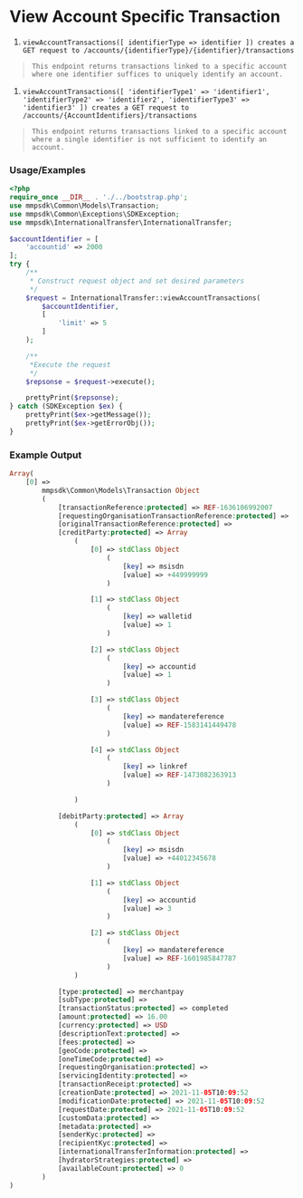 # View Account Specific Transaction

1. `viewAccountTransactions([ identifierType => identifier ]) creates a GET request to /accounts/{identifierType}/{identifier}/transactions`

> `This endpoint returns transactions linked to a specific account where one identifier suffices to uniquely identify an account.`

1. `viewAccountTransactions([ 'identifierType1' => 'identifier1', 'identifierType2' => 'identifier2', 'identifierType3' => 'identifier3' ]) creates a GET request to /accounts/{AccountIdentifiers}/transactions`

> `This endpoint returns transactions linked to a specific account where a single identifier is not sufficient to identify an account.`

### Usage/Examples

```php
<?php
require_once __DIR__ . './../bootstrap.php';
use mmpsdk\Common\Models\Transaction;
use mmpsdk\Common\Exceptions\SDKException;
use mmpsdk\InternationalTransfer\InternationalTransfer;

$accountIdentifier = [
    'accountid' => 2000
];
try {
    /**
     * Construct request object and set desired parameters
     */
    $request = InternationalTransfer::viewAccountTransactions(
        $accountIdentifier,
        [
            'limit' => 5
        ]
    );

    /**
     *Execute the request
     */
    $repsonse = $request->execute();

    prettyPrint($repsonse);
} catch (SDKException $ex) {
    prettyPrint($ex->getMessage());
    prettyPrint($ex->getErrorObj());
}
```

### Example Output

```php
Array(
    [0] =>
        mmpsdk\Common\Models\Transaction Object
        (
            [transactionReference:protected] => REF-1636106992007
            [requestingOrganisationTransactionReference:protected] =>
            [originalTransactionReference:protected] =>
            [creditParty:protected] => Array
                (
                    [0] => stdClass Object
                        (
                            [key] => msisdn
                            [value] => +449999999
                        )

                    [1] => stdClass Object
                        (
                            [key] => walletid
                            [value] => 1
                        )

                    [2] => stdClass Object
                        (
                            [key] => accountid
                            [value] => 1
                        )

                    [3] => stdClass Object
                        (
                            [key] => mandatereference
                            [value] => REF-1583141449478
                        )

                    [4] => stdClass Object
                        (
                            [key] => linkref
                            [value] => REF-1473082363913
                        )

                )

            [debitParty:protected] => Array
                (
                    [0] => stdClass Object
                        (
                            [key] => msisdn
                            [value] => +44012345678
                        )

                    [1] => stdClass Object
                        (
                            [key] => accountid
                            [value] => 3
                        )

                    [2] => stdClass Object
                        (
                            [key] => mandatereference
                            [value] => REF-1601985847787
                        )
                )

            [type:protected] => merchantpay
            [subType:protected] =>
            [transactionStatus:protected] => completed
            [amount:protected] => 16.00
            [currency:protected] => USD
            [descriptionText:protected] =>
            [fees:protected] =>
            [geoCode:protected] =>
            [oneTimeCode:protected] =>
            [requestingOrganisation:protected] =>
            [servicingIdentity:protected] =>
            [transactionReceipt:protected] =>
            [creationDate:protected] => 2021-11-05T10:09:52
            [modificationDate:protected] => 2021-11-05T10:09:52
            [requestDate:protected] => 2021-11-05T10:09:52
            [customData:protected] =>
            [metadata:protected] =>
            [senderKyc:protected] =>
            [recipientKyc:protected] =>
            [internationalTransferInformation:protected] =>
            [hydratorStrategies:protected] =>
            [availableCount:protected] => 0
        )
)

```
